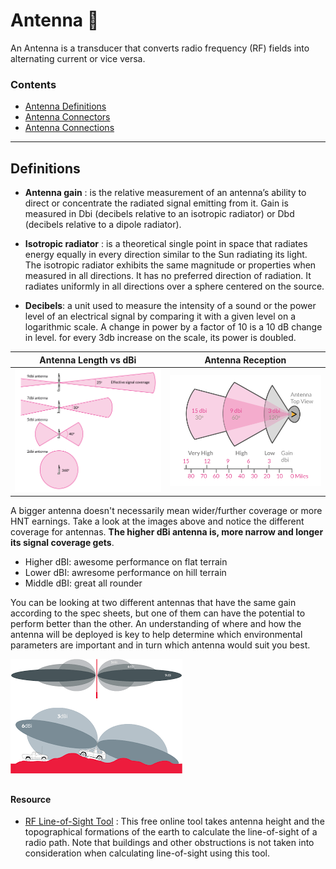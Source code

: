 # Antenna 📡

An Antenna is a transducer that converts radio frequency (RF) fields into alternating current or vice versa. 

### Contents 

* [Antenna Definitions](#definitions)
* [Antenna Connectors](../../handy-guides/antenna/connectors.md)
* [Antenna Connections](../../handy-guides/antenna/connections.md)

<hr>

## Definitions

* **Antenna gain** : is the relative measurement of an antenna’s ability to direct or concentrate the radiated signal emitting from it. Gain is measured in Dbi (decibels relative to an isotropic radiator) or Dbd (decibels relative to a dipole radiator).

* **Isotropic radiator** : is a theoretical single point in space that radiates energy equally in every direction similar to the Sun radiating its light. The isotropic radiator exhibits the same magnitude or properties when measured in all directions. It has no preferred direction of radiation. It radiates uniformly in all directions over a sphere centered on the source.

* **Decibels**: a unit used to measure the intensity of a sound or the power level of an electrical signal by comparing it with a given level on a logarithmic scale. A change in power by a factor of 10 is a 10 dB change in level. for every 3db increase on the scale, its power is doubled.


| Antenna Length vs dBi | Antenna Reception |
|---| ---|
| ![Antenna length vs dbi](../../media/photos/antenna/antenna-length-vs-dbi.png)| ![Antenna Receception](../../media/photos/antenna/antenna-reception.png) | 


A bigger antenna doesn't necessarily mean wider/further coverage or more HNT earnings. Take a look at the images above and notice the different coverage for antennas. **The higher dBi antenna is, more narrow and longer its signal coverage gets**.


* Higher dBI: awesome performance on flat terrain
* Lower dBI: awresome performance on hill terrain
* Middle dBI: great all rounder

You can be looking at two different antennas that have the same gain according to the spec sheets, but one of them can have the potential to perform better than the other. An understanding of where and how the antenna will be deployed is key to help determine which environmental parameters are important and in turn which antenna would suit you best.

![Antenna Gain on Different Terrain](../../media/photos/antenna/antenna-gain-location.png)


## 

#### Resource 
* [RF Line-of-Sight Tool](https://www.scadacore.com/tools/rf-path/rf-line-of-sight/) : This free online tool takes antenna height and the topographical formations of the earth to calculate the line-of-sight of a radio path. Note that buildings and other obstructions is not taken into consideration when calculating line-of-sight using this tool.

